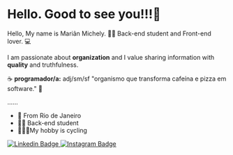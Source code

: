 # Hello. Good to see you!!!👋

Hello, My name is Mariãn Michely. 👩‍💻
Back-end student and Front-end lover. 💻

  I am passionate about **organization** and I value sharing information with **quality** and truthfulness. 

☕️ **programador/a:** adj/sm/sf
"organismo que transforma cafeína 
e pizza em software." 🍕

......

-  📍 From Rio de Janeiro
- 👩‍💻 Back-end student
-  🚴🏻‍♀️My hobby is cycling

[
![Linkedin Badge](https://img.shields.io/badge/-Linkedin-blue?style=flat-square&logo=Linkedin&logoColor=white&link=https://www.linkedin.com/in/mari%C3%A3n-do-carmo-9b14b41b0/)
 ](https://www.linkedin.com/in/mari%C3%A3n-do-carmo-9b14b41b0/) [![Instagram Badge](https://img.shields.io/badge/-Instagram-violet?style=flat-square&logo=instagram&logoColor=white&link=https://www.instagram.com/michelylimadocarmo/)
](https://www.instagram.com/michelylimadocarmo/)
